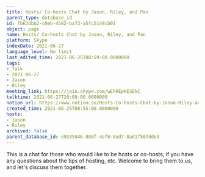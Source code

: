 ```yaml
---
title: Hosts/ Co-hosts Chat by Jason, Riley, and Pan
parent_type: database_id
id: fb63dbb2-c0eb-4582-ba72-a5fc5149cb01
object: page
name: Hosts/ Co-hosts Chat by Jason, Riley, and Pan
platform: Skype
indexDate: 2021-06-27
language_level: No limit
last_edited_time: 2021-06-25T08:59:00.0000000
tags:
- Talk
- 2021-06-27
- Jason
- Riley
meeting_link: https://join.skype.com/wEhREpKESENC
talktime: 2021-06-27T20:00:00.0000000
notion_url: https://www.notion.so/Hosts-Co-hosts-Chat-by-Jason-Riley-and-Pan-fb63dbb2c0eb4582ba72a5fc5149cb01
created_time: 2021-06-25T08:55:00.0000000
hosts:
- Jason
- Riley
archived: false
parent_database_id: e9339446-880f-4ef0-8ad7-8ad1f507dded
---
```


This is a chat for those who would like to be hosts or co-hosts, if you have any questions about the tips of hosting, etc. Welcome to bring them to us, and let's discuss them together.

